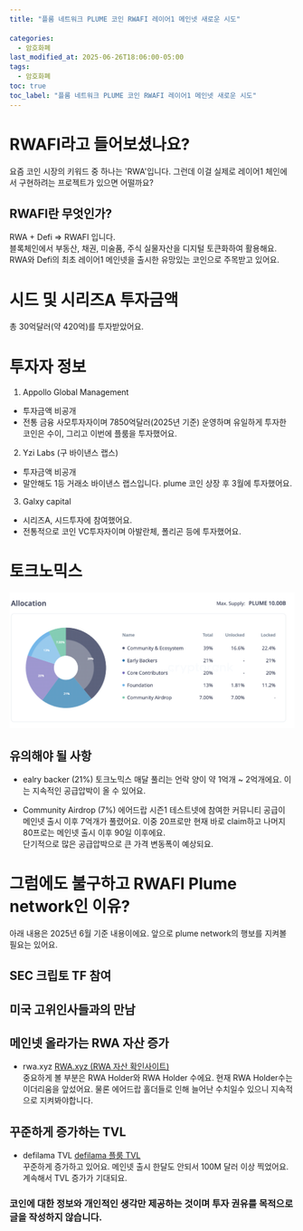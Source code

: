 ```yaml
---
title: "플룸 네트워크 PLUME 코인 RWAFI 레이어1 메인넷 새로운 시도"

categories:
  - 암호화폐
last_modified_at: 2025-06-26T18:06:00-05:00
tags:
  - 암호화폐
toc: true
toc_label: "플룸 네트워크 PLUME 코인 RWAFI 레이어1 메인넷 새로운 시도"
---
```


# RWAFI라고 들어보셨나요?
요즘 코인 시장의 키워드 중 하나는 'RWA'입니다. 그런데 이걸 실제로 레이어1 체인에서 구현하려는 프로젝트가 있으면 어떨까요? <br>

## RWAFI란 무엇인가?
RWA + Defi => RWAFI 입니다. <br>
블록체인에서 부동산, 채권, 미술품, 주식 실물자산을 디지털 토큰화하여 활용해요. <br>
RWA와 Defi의 최초 레이어1 메인넷을 출시한 유망있는 코인으로 주목받고 있어요.

# 시드 및 시리즈A 투자금액
총 30억달러(약 420억)를 투자받았어요. 

# 투자자 정보
1. Appollo Global Management
- 투자금액 비공개
- 전통 금융 사모투자자이며 7850억달러(2025년 기준) 운영하며 유일하게 투자한 코인은 수이, 그리고 이번에 플룸을 투자했어요.

2. Yzi Labs (구 바이낸스 랩스)
- 투자금액 비공개 
- 말안해도 1등 거래소 바이낸스 랩스입니다. plume 코인 상장 후 3월에 투자했어요.

3. Galxy capital
- 시리즈A, 시드투자에 참여했어요.
- 전통적으로 코인 VC투자자이며 아발란체, 폴리곤 등에 투자했어요.

# 토크노믹스
![Image Alt 텍스트](/assets/img/crypto/250626/plume_tokenomics.png) <br>


## 유의해야 될 사항
- ealry backer (21%)
토크노믹스 매달 풀리는 언락 양이 약 1억개 ~ 2억개에요. 이는 지속적인 공급압박이 올 수 있어요.

- Community Airdrop (7%)
에어드랍 시즌1 테스트넷에 참여한 커뮤니티 공급이 메인넷 출시 이후 7억개가 풀렸어요. 이중 20프로만 현재 바로 claim하고 나머지 80프로는 메인넷 출시 이후 90일 이후에요.<br>
단기적으로 많은 공급압박으로 큰 가격 변동폭이 예상되요.

# 그럼에도 불구하고 RWAFI Plume network인 이유?
아래 내용은 2025년 6월 기준 내용이에요. 앞으로 plume network의 행보를 지켜볼 필요는 있어요.
## SEC 크립토 TF 참여
## 미국 고위인사들과의 만남
## 메인넷 올라가는 RWA 자산 증가
- rwa.xyz
[RWA.xyz (RWA 자산 확인사이트)](https://app.rwa.xyz/networks/plume)<Br>
중요하게 볼 부분은 RWA Holder와 RWA Holder 수에요. 현재 RWA Holder수는 이더리움을 앞섰어요. 물론 에어드랍 홀더들로 인해 늘어난 수치일수 있으니 지속적으로 지켜봐야합니다.<br>


## 꾸준하게 증가하는 TVL
- defilama TVL
[defilama 플룸 TVL](https://defillama.com/chain/plume-mainnet)<Br>
꾸준하게 증가하고 있어요. 메인넷 출시 한달도 안되서 100M 달러 이상 찍었어요. 계속해서 TVL 증가가 기대되요.<br>


### 코인에 대한 정보와 개인적인 생각만 제공하는 것이며 투자 권유를 목적으로 글을 작성하지 않습니다. 
